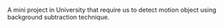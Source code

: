 A mini project in University that require us to detect motion object using background subtraction technique.
